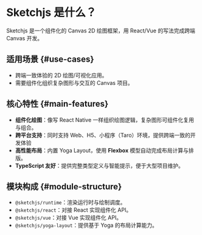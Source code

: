 # Sketchjs 是什么？
Sketchjs 是一个组件化的 Canvas 2D 绘图框架，用 React/Vue 的写法完成跨端 Canvas 开发。

## 适用场景 {#use-cases}

- 跨端一致体验的 2D 绘图/可视化应用。
- 需要组件化组织复杂图形与交互的 Canvas 项目。

## 核心特性 {#main-features}

- **组件化绘图**：像写 React Native 一样组织绘图逻辑，复杂图形可组件化复用与组合。
- **跨平台支持**：同时支持 Web、H5、小程序（Taro）环境，提供跨端一致的开发体验
- **高性能布局**：内置 Yoga Layout，使用 **Flexbox** 模型自动完成布局计算与排版。
- **TypeScript 友好**：提供完整类型定义与智能提示，便于大型项目维护。

## 模块构成 {#module-structure}

- `@sketchjs/runtime`：渲染运行时与绘制调度。
- `@sketchjs/react`：对接 React 实现组件化 API。
- `@sketchjs/vue`：对接 Vue 实现组件化 API。
- `@sketchjs/yoga-layout`：提供基于 Yoga 的布局计算能力。

